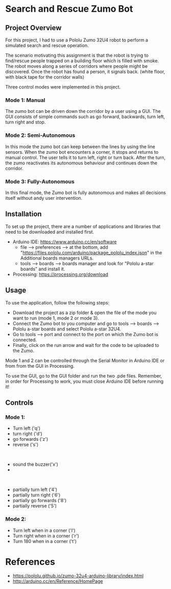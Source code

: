 # Search and Rescue Zumo Bot

## Project Overview
For this project, I had to use a Pololu Zumo 32U4 robot to perform a simulated search and rescue operation.

The scenario motivating this assignment is that the robot is trying to find/rescue people trapped on a building floor which is filled with smoke. The robot moves along a series of corridors where people might be discovered. Once the robot has found a person, it signals back. (white floor, with black tape for the corridor walls)

Three control modes were implemented in this project.

### Mode 1: Manual        <ins></ins>
The zumo bot can be driven down the corridor by a user using a GUI. The GUI consists of simple commands such as go forward, backwards, turn left, turn right and stop.

### Mode 2: Semi-Autonomous
In this mode the zumo bot can keep between the lines by using the line sensors. When the zumo bot encounters a corner, it stops and returns to manual control. The user tells it to turn left, right or turn back. After the turn, the zumo reactivates its autonomous behaviour and continues down the corridor.

### Mode 3: Fully-Autonomous
In this final mode, the Zumo bot is fully autonomous and makes all decisions itself without andy user intervention.

## Installation

To set up the project, there are a number of applications and libraries that need to be downloaded and installed first.

* Arduino IDE: https://www.arduino.cc/en/software
  * file --> preferences --> at the bottom, add "https://files.pololu.com/arduino/package_pololu_index.json" in the Additional boards managers URLs.
  * tools --> boards --> boards manager and look for "Pololu a-star boards" and install it.
* Processing: https://processing.org/download

## Usage

To use the application, follow the following steps:
* Download the project as a zip folder & open the file of the mode you want to run (mode 1, mode 2 or mode 3).
* Connect the Zumo bot to you computer and go to tools --> boards --> Pololu a-star boards and select Pololu a-star 32U4.
* Go to tools --> port and connect to the port on which the Zumo bot is connected.
* Finally, click on the run arrow and wait for the code to be uploaded to the Zumo.

Mode 1 and 2 can be controlled through the Serial Monitor in Arduino IDE or from from the GUI in Processing.

To use the GUI, go to the GUI folder and run the two .pde files. Remember, in order for Processing to work, you must close Arduino IDE before running it!

## Controls

### Mode 1:
* Turn left ('q')
* turn right ('d')
* go forwards ('z')
* reverse ('s')
<br/>

* sound the buzzer('x')
* 
<br/>

* partially turn left ('4')
* partially turn right ('6')
* partially go forwards ('8')
* partially reverse ('5')

### Mode 2:
* Turn left when in a corner ('l')
* Turn right when in a corner ('r')
* Turn 180 when in a corner ('t')

# References

* https://pololu.github.io/zumo-32u4-arduino-library/index.html
* http://arduino.cc/en/Reference/HomePage






